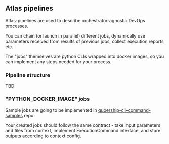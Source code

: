 ## Atlas pipelines

Atlas-pipelines are used to describe orchestrator-agnostic DevOps processes.

You can chain (or launch in parallel) different jobs, dynamically use parameters received from results of previous jobs, collect execution reports etc.

The "jobs" themselves are python CLIs wrapped into docker images, so you can implement any steps needed for your process.

### Pipeline structure

TBD

### "PYTHON_DOCKER_IMAGE" jobs

Sample jobs are going to be implemented in [qubership-cli-command-samples](https://github.com/Netcracker/qubership-cli-command-samples) repo.

Your created jobs should follow the same contract - take input parameters and files from context, implement ExecutionCommand interface, and store outputs according to context config.

